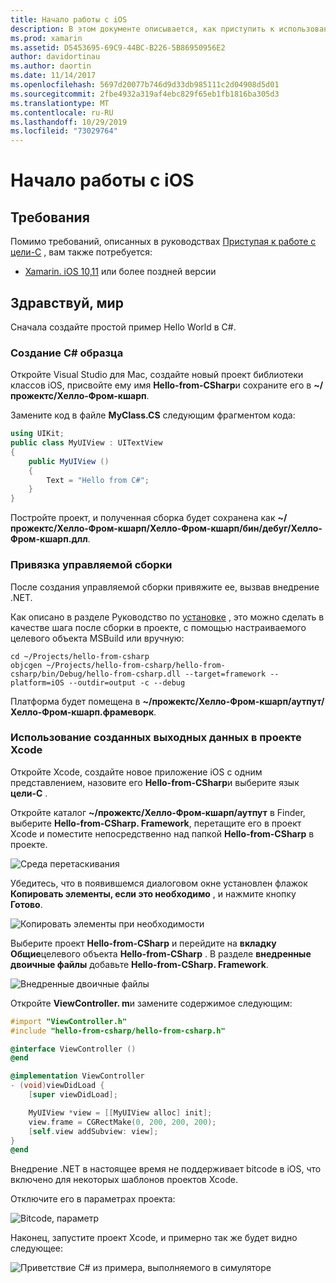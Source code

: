 ```yaml
---
title: Начало работы с iOS
description: В этом документе описывается, как приступить к использованию внедрения .NET с iOS. В нем обсуждаются требования и представлен пример приложения для демонстрации привязки управляемой сборки и использования выходных данных в проекте Xcode.
ms.prod: xamarin
ms.assetid: D5453695-69C9-44BC-B226-5B86950956E2
author: davidortinau
ms.author: daortin
ms.date: 11/14/2017
ms.openlocfilehash: 5697d20077b746d9d33db985111c2d04908d5d01
ms.sourcegitcommit: 2fbe4932a319af4ebc829f65eb1fb1816ba305d3
ms.translationtype: MT
ms.contentlocale: ru-RU
ms.lasthandoff: 10/29/2019
ms.locfileid: "73029764"
---
```

# <a name="getting-started-with-ios"></a>Начало работы с iOS

## <a name="requirements"></a>Требования

Помимо требований, описанных в руководствах [Приступая к работе с цели-C](~/tools/dotnet-embedding/get-started/objective-c/index.md) , вам также потребуется:

* [Xamarin. iOS 10,11](https://visualstudio.microsoft.com/xamarin/) или более поздней версии

## <a name="hello-world"></a>Здравствуй, мир

Сначала создайте простой пример Hello World в C#.

### <a name="create-c-sample"></a>Создание C# образца

Откройте Visual Studio для Mac, создайте новый проект библиотеки классов iOS, присвойте ему имя **Hello-from-CSharp**и сохраните его в **~/прожектс/Хелло-Фром-кшарп**.

Замените код в файле **MyClass.CS** следующим фрагментом кода:

```csharp
using UIKit;
public class MyUIView : UITextView
{
    public MyUIView ()
    {
        Text = "Hello from C#";
    }
}
```

Постройте проект, и полученная сборка будет сохранена как **~/прожектс/Хелло-Фром-кшарп/Хелло-Фром-кшарп/бин/дебуг/Хелло-Фром-кшарп.длл**.

### <a name="bind-the-managed-assembly"></a>Привязка управляемой сборки

После создания управляемой сборки привяжите ее, вызвав внедрение .NET.

Как описано в разделе Руководство по [установке](~/tools/dotnet-embedding/get-started/install/install.md) , это можно сделать в качестве шага после сборки в проекте, с помощью настраиваемого целевого объекта MSBuild или вручную:

```shell
cd ~/Projects/hello-from-csharp
objcgen ~/Projects/hello-from-csharp/hello-from-csharp/bin/Debug/hello-from-csharp.dll --target=framework --platform=iOS --outdir=output -c --debug
```

Платформа будет помещена в **~/прожектс/Хелло-Фром-кшарп/аутпут/Хелло-Фром-кшарп.фрамеворк**.

### <a name="use-the-generated-output-in-an-xcode-project"></a>Использование созданных выходных данных в проекте Xcode

Откройте Xcode, создайте новое приложение iOS с одним представлением, назовите его **Hello-from-CSharp**и выберите язык **цели-C** .

Откройте каталог **~/прожектс/Хелло-Фром-кшарп/аутпут** в Finder, выберите **Hello-from-CSharp. Framework**, перетащите его в проект Xcode и поместите непосредственно над папкой **Hello-from-CSharp** в проекте.

![Среда перетаскивания](ios-images/hello-from-csharp-ios-drag-drop-framework.png)

Убедитесь, что в появившемся диалоговом окне установлен флажок **Копировать элементы, если это необходимо** , и нажмите кнопку **Готово**.

![Копировать элементы при необходимости](ios-images/hello-from-csharp-ios-copy-items-if-needed.png)

Выберите проект **Hello-from-CSharp** и перейдите на **вкладку Общие**целевого объекта **Hello-from-CSharp** . В разделе **внедренные двоичные файлы** добавьте **Hello-from-CSharp. Framework**.

![Внедренные двоичные файлы](ios-images/hello-from-csharp-ios-embedded-binaries.png)

Откройте **ViewController. m**и замените содержимое следующим:

```objective-c
#import "ViewController.h"
#include "hello-from-csharp/hello-from-csharp.h"

@interface ViewController ()
@end

@implementation ViewController
- (void)viewDidLoad {
    [super viewDidLoad];

    MyUIView *view = [[MyUIView alloc] init];
    view.frame = CGRectMake(0, 200, 200, 200);
    [self.view addSubview: view];
}
@end
```

Внедрение .NET в настоящее время не поддерживает bitcode в iOS, что включено для некоторых шаблонов проектов Xcode. 

Отключите его в параметрах проекта:

![Bitcode, параметр](../../images/ios-bitcode-option.png)

Наконец, запустите проект Xcode, и примерно так же будет видно следующее:

![Приветствие C# из примера, выполняемого в симуляторе](ios-images/hello-from-csharp-ios.png)
